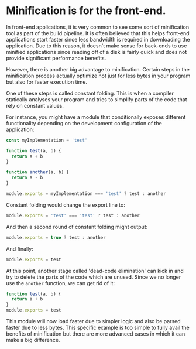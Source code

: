 # Minification is for the front-end.

In front-end applications, it is very common to see some sort of minification tool as part of the build pipeline. It is often believed that this helps front-end applications start faster since less bandwidth is required in downloading the application. Due to this reason, it doesn't make sense for back-ends to use minified applications since reading off of a disk is fairly quick and does not provide significant performance benefits.

However, there is another big advantage to minification. Certain steps in the minification process actually optimize not just for less bytes in your program but also for faster execution time.

One of these steps is called constant folding. This is when a compiler statically analyses your program and tries to simplify parts of the code that rely on constant values.

For instance, you might have a module that conditionally exposes different functionality depending on the development configuration of the application:

```javascript
const myImplementation = 'test'

function test(a, b) {
  return a + b
}

function another(a, b) {
  return a - b
}

module.exports = myImplementation === 'test' ? test : another
```

Constant folding would change the export line to:

```javascript
module.exports = 'test' === 'test' ? test : another
```

And then a second round of constant folding might output:

```javascript
module.exports = true ? test : another
```

And finally:

```javascript
module.exports = test
```

At this point, another stage called 'dead-code elimination' can kick in and try to delete the parts of the
code which are unused. Since we no longer use the `another` function, we can get rid of it:

```javascript
function test(a, b) {
  return a + b
}
module.exports = test
```

This module will now load faster due to simpler logic and also be parsed faster due to less bytes. This specific example is too simple to fully avail the benefits of minification but there are more advanced cases in which it can make a big difference.
